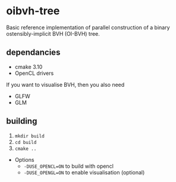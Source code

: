 # oibvh-tree

Basic reference implementation of parallel construction of a binary ostensibly-implicit BVH (OI-BVH) tree.

## dependancies

* cmake 3.10
* OpenCL drivers

If you want to visualise BVH, then you also need  

* GLFW
* GLM

## building

1. `mkdir build`
2. `cd build`
3. `cmake ..`
  * Options
    - `-DUSE_OPENCL=ON` to build with opencl
    - `-DUSE_OPENGL=ON` to enable visualisation (optional)
